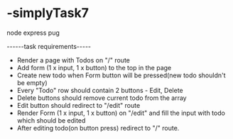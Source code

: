 # -simplyTask7
node express pug

------task requirements-----

* Render a page with Todos on "/" route
* Add form (1 x input, 1 x button) to the top in the page
* Create new todo when Form button will be pressed(new todo shouldn't be empty)
* Every "Todo" row should contain 2 buttons - Edit, Delete
* Delete buttons should remove current todo from the array
* Edit button should redirect to "/edit" route
* Render Form (1 x input, 1 x button) on "/edit" and fill the input with todo which should be edited
* After editing todo(on button press) redirect to "/" route.